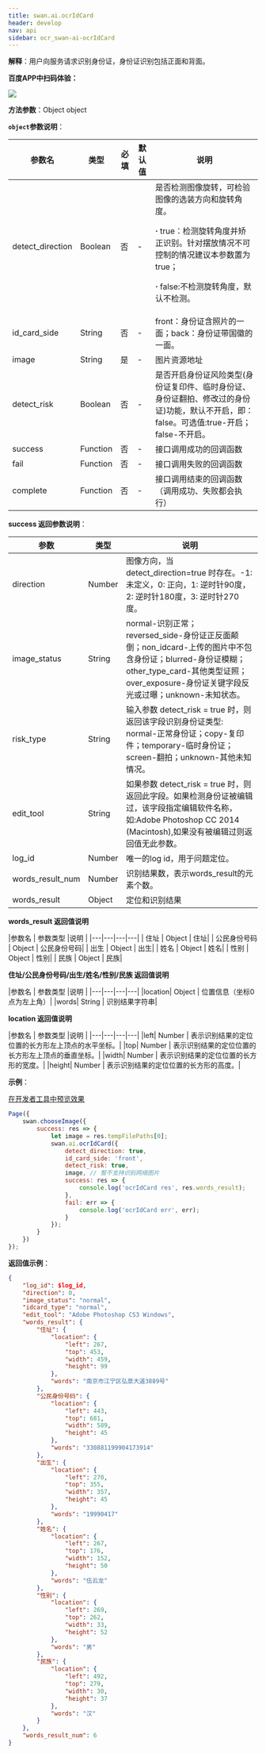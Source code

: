 ```yaml
---
title: swan.ai.ocrIdCard
header: develop
nav: api
sidebar: ocr_swan-ai-ocrIdCard
---
```





**解释**：用户向服务请求识别身份证，身份证识别包括正面和背面。

**百度APP中扫码体验：**

<img src="	https://b.bdstatic.com/miniapp/assets/images/doc_demo/ocrIdCard.png"  class="demo-qrcode-image" />

**方法参数**：Object object

**`object`参数说明**：

|参数名 |类型  |必填 | 默认值 |说明|
|---- | ---- | ---- | ----|----|
|detect_direction |Boolean | 否   |-| 是否检测图像旋转，可检验图像的选装方向和旋转角度。<p> **·** true：检测旋转角度并矫正识别。针对摆放情况不可控制的情况建议本参数置为true；<p> **·**  false:不检测旋转角度，默认不检测。|
|id_card_side  |  String  | 否  |- |front：身份证含照片的一面；back：身份证带国徽的一面。|
|image | String | 是   | -| 图片资源地址|
|detect_risk | Boolean | 否  |- | 是否开启身份证风险类型(身份证复印件、临时身份证、身份证翻拍、修改过的身份证)功能，默认不开启，即：false。可选值:true-开启；false-不开启。|
|success |Function    |否 |-|      接口调用成功的回调函数|
|fail |   Function|    否  |-|     接口调用失败的回调函数|
|complete  |  Function  |  否   |-|    接口调用结束的回调函数（调用成功、失败都会执行）|


**success 返回参数说明**：

|参数 | 类型 | 说明  |
|---- | ---- |---- |
|direction|	Number |图像方向，当 detect_direction=true 时存在。-1: 未定义，0: 正向，1: 逆时针90度，2: 逆时针180度，3: 逆时针270度。|
|image_status  |  String  |normal-识别正常；reversed_side-身份证正反面颠倒；non_idcard-上传的图片中不包含身份证；blurred-身份证模糊；other_type_card-其他类型证照；over_exposure-身份证关键字段反光或过曝；unknown-未知状态。|
|risk_type |String | 输入参数 detect_risk = true 时，则返回该字段识别身份证类型: normal-正常身份证；copy-复印件；temporary-临时身份证；screen-翻拍；unknown-其他未知情况。|
|edit_tool | String | 如果参数 detect_risk = true 时，则返回此字段。如果检测身份证被编辑过，该字段指定编辑软件名称，如:Adobe Photoshop CC 2014 (Macintosh),如果没有被编辑过则返回值无此参数。|
|log_id | Number | 唯一的log id，用于问题定位。|
|words_result_num|  Number  |识别结果数，表示words_result的元素个数。|
|words_result|	Object	|定位和识别结果|

**words_result 返回值说明**

|参数名 | 参数类型 |说明  |
|---|---|---|---|
| 住址 | Object | 住址|
| 公民身份号码 | Object | 公民身份号码|
| 出生 | Object | 出生|
| 姓名 | Object | 姓名|
| 性别 | Object | 性别|
| 民族 | Object | 民族|

**住址/公民身份号码/出生/姓名/性别/民族 返回值说明**

|参数名 | 参数类型 |说明  |
|---|---|---|---|
|location| Object | 位置信息（坐标0点为左上角）|
|words| String | 识别结果字符串|

**location 返回值说明**

|参数名 | 参数类型 |说明  |
|---|---|---|---|
|left| Number | 表示识别结果的定位位置的长方形左上顶点的水平坐标。|
|top| Number | 表示识别结果的定位位置的长方形左上顶点的垂直坐标。|
|width| Number | 表示识别结果的定位位置的长方形的宽度。|
|height| Number | 表示识别结果的定位位置的长方形的高度。|

**示例**：

<a href="swanide://fragment/df2dc68bac6877259e9dc9f36e977b0a1558353838222" title="在开发者工具中预览效果" target="_self">在开发者工具中预览效果</a>

```js
Page({
    swan.chooseImage({
        success: res => {
            let image = res.tempFilePaths[0];
            swan.ai.ocrIdCard({
                detect_direction: true,
                id_card_side: 'front',
                detect_risk: true,
                image, // 暂不支持识别网络图片
                success: res => {
                    console.log('ocrIdCard res', res.words_result);
                },
                fail: err => {
                    console.log('ocrIdCard err', err);
                }
            });
        }
    })
});
```

**返回值示例**：
```json
{
    "log_id": $log_id,
    "direction": 0,
    "image_status": "normal",
    "idcard_type": "normal",
    "edit_tool": "Adobe Photoshop CS3 Windows",
    "words_result": {
        "住址": {
            "location": {
                "left": 267,
                "top": 453,
                "width": 459,
                "height": 99
            },
            "words": "南京市江宁区弘景大道3889号"
        },
        "公民身份号码": {
            "location": {
                "left": 443,
                "top": 681,
                "width": 589,
                "height": 45
            },
            "words": "330881199904173914"
        },
        "出生": {
            "location": {
                "left": 270,
                "top": 355,
                "width": 357,
                "height": 45
            },
            "words": "19990417"
        },
        "姓名": {
            "location": {
                "left": 267,
                "top": 176,
                "width": 152,
                "height": 50
            },
            "words": "伍云龙"
        },
        "性别": {
            "location": {
                "left": 269,
                "top": 262,
                "width": 33,
                "height": 52
            },
            "words": "男"
        },
        "民族": {
            "location": {
                "left": 492,
                "top": 279,
                "width": 30,
                "height": 37
            },
            "words": "汉"
        }
    },
    "words_result_num": 6
}
```


